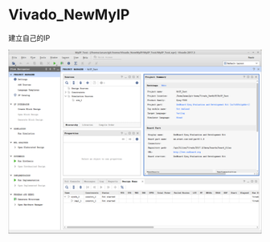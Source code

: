 # Vivado_NewMyIP
建立自己的IP

![GITHUB](https://raw.githubusercontent.com/ANAN030/Vivado_NewMyIP/master/image/01.png "01")
